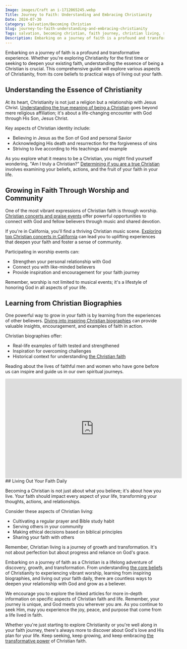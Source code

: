 ```yaml
---
Image: images/Craft an i-1712065245.webp
Title: Journey to Faith: Understanding and Embracing Christianity
Date: 2024-07-30
Category: Salvation/Becoming Christian
Slug: journey-to-faith-understanding-and-embracing-christianity
Tags: salvation, becoming christian, faith journey, christian living, spiritual growth, christian identity, worship, christian biographies, christian concerts, pillar
Description: Embarking on a journey of faith is a profound and transformative experience Whether youre exploring Christianity for the first time or seeking to deepen your existing faith understanding the essence of being a Christian is crucial This comprehensive guide will explore various aspects of Christianity from its core beliefs to
---
```


Embarking on a journey of faith is a profound and transformative experience. Whether you're exploring Christianity for the first time or seeking to deepen your existing faith, understanding the essence of being a Christian is crucial. This comprehensive guide will explore various aspects of Christianity, from its core beliefs to practical ways of living out your faith.

## Understanding the Essence of Christianity

At its heart, Christianity is not just a religion but a relationship with Jesus Christ. [Understanding the true meaning of being a Christian](/ultimate-guide-understanding-the-true-meaning-of-being-a-christian) goes beyond mere religious affiliation; it's about a life-changing encounter with God through His Son, Jesus Christ.

Key aspects of Christian identity include:

- Believing in Jesus as the Son of God and personal Savior
- Acknowledging His death and resurrection for the forgiveness of sins
- Striving to live according to His teachings and example

As you explore what it means to be a Christian, you might find yourself wondering, "Am I truly a Christian?" [Determining if you are a true Christian](/how-to-determine-if-you-are-a-true-christian-essential-signs-to-look-for) involves examining your beliefs, actions, and the fruit of your faith in your life.

## Growing in Faith Through Worship and Community

One of the most vibrant expressions of Christian faith is through worship. [Christian concerts and praise events](/ultimate-guide-to-christian-concerts-find-praise-and-worship-events-near-me) offer powerful opportunities to connect with God and fellow believers through music and shared devotion.

If you're in California, you'll find a thriving Christian music scene. [Exploring top Christian concerts in California](/top-christian-concerts-in-california-where-to-find-the-ultimate-live-worship-experiences) can lead you to uplifting experiences that deepen your faith and foster a sense of community.

Participating in worship events can:

- Strengthen your personal relationship with God
- Connect you with like-minded believers
- Provide inspiration and encouragement for your faith journey

Remember, worship is not limited to musical events; it's a lifestyle of honoring God in all aspects of your life.

## Learning from Christian Biographies

One powerful way to grow in your faith is by learning from the experiences of other believers. [Diving into inspiring Christian biographies](/dive-into-inspiring-christian-biographies-the-ultimate-guide-for-believers) can provide valuable insights, encouragement, and examples of faith in action.

Christian biographies offer:

- Real-life examples of faith tested and strengthened
- Inspiration for overcoming challenges
- Historical context for understanding [the Christian faith](/praying-over-people)

Reading about the lives of faithful men and women who have gone before us can inspire and guide us in our own spiritual journeys.


<iframe width="560" height="315" src="https://www.youtube.com/embed/i9YXtKGJX_Q" frameborder="0" allow="autoplay; encrypted-media" allowfullscreen></iframe>
## Living Out Your Faith Daily

Becoming a Christian is not just about what you believe; it's about how you live. Your faith should impact every aspect of your life, transforming your thoughts, actions, and relationships.

Consider these aspects of Christian living:

- Cultivating a regular prayer and Bible study habit
- Serving others in your community
- Making ethical decisions based on biblical principles
- Sharing your faith with others

Remember, Christian living is a journey of growth and transformation. It's not about perfection but about progress and reliance on God's grace.



Embarking on a journey of faith as a Christian is a lifelong adventure of discovery, growth, and transformation. From understanding [the core beliefs](/understanding-the-key-differences-between-jehovahs-witnesses-and-christianity) of Christianity to experiencing vibrant worship, learning from inspiring biographies, and living out your faith daily, there are countless ways to deepen your relationship with God and grow as a believer.

We encourage you to explore the linked articles for more in-depth information on specific aspects of Christian faith and life. Remember, your journey is unique, and God meets you wherever you are. As you continue to seek Him, may you experience the joy, peace, and purpose that come from a life lived in faith.

Whether you're just starting to explore Christianity or you're well along in your faith journey, there's always more to discover about God's love and His plan for your life. Keep seeking, keep growing, and keep embracing [the transformative power](/writing-prayers) of Christian faith.